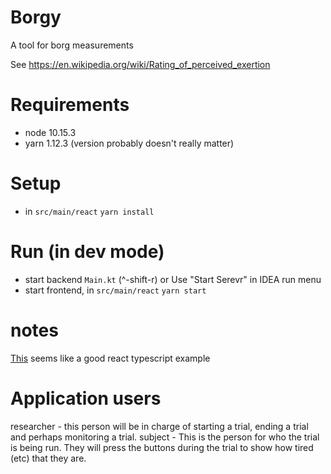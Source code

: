 Borgy
=====

A tool for borg measurements

See https://en.wikipedia.org/wiki/Rating_of_perceived_exertion

Requirements
============

* node 10.15.3
* yarn 1.12.3 (version probably doesn't really matter)

Setup
=====

* in `src/main/react`
    `yarn install`
    
Run (in dev mode)
===

* start backend
    `Main.kt` (^-shift-r) or
    Use "Start Serevr" in IDEA run menu
* start frontend, in `src/main/react`
    `yarn start`
    
    
notes
=====
[This](https://github.com/toddlucas/react-tsx-starter) seems like a good react typescript example


Application users
=================
researcher - this person will be in charge of starting a trial, ending a trial and perhaps monitoring a trial.
subject - This is the person for who the trial is being run. They will press the buttons during the trial to show how tired (etc) that they are.

